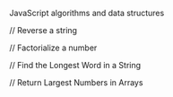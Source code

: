 JavaScript algorithms and data structures

// Reverse a string

// Factorialize a number

// Find the Longest Word in a String

// Return Largest Numbers in Arrays